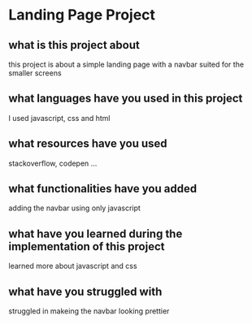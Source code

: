 # Landing Page Project

## what is this project about

this project is about a simple landing page with a navbar suited for the smaller screens

## what languages have you used in this project

I used javascript, css and html

## what resources have you used

stackoverflow, codepen ...

## what functionalities have you added

adding the navbar using only javascript

## what have you learned during the implementation of this project

learned more about javascript and css

## what have you struggled with

struggled in makeing the navbar looking prettier

